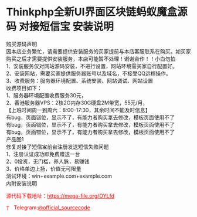 # Thinkphp全新UI界面区块链蚂蚁魔盒源码 对接短信宝 安装说明

购买源码声明<br>因本店业务繁忙，请需要提供安装服务的买家提前与本店客服联系在购买。如买家购买之后才需要提供安装服务，本店可能暂不处理！谢谢合作！！小白勿拍<br>1、安装服务仅对网站源码安装，不进行设置，网站环境需买家自行配置好。<br>2、安装网站，需要买家提供服务器账号以及域名，不接受QQ远程操作。<br>3、收费服务：服务器环境配置、系统安装、网站调试、网站设置<br>收费项目如下：<br>1、服务器环境配置收费服务30元，<br>2、香港服务器VPS：2核2G内存30G硬盘2M带宽，55元/月，<br>【上班时间周一到周六：8:00-17:30，其余时间不能及时信息】<br>有bug，页面错位，显示不了，有能力者购买拿去修改，模板页面使用不了<br>有bug，页面错位，显示不了，有能力者购买拿去修改，模板页面使用不了<br>有bug，页面错位，显示不了，有能力者购买拿去修改，模板页面使用不了<br>产品图1<br>修复对接了短信宝前台注册发送短信失败问题<br>1、注册认证成功即免费赠送一台<br>2、0投资，无门槛，养人脉，易赚钱<br>3、价格单边上扬，价值无可限量<br>测试环境：win+example.com+example.com<br>内附安装说明<br>


<p style="color: red;">源代码下载地址：<a href="https://mega-file.org/OYLfd" style="color: red;">https://mega-file.org/OYLfd</a></p><p style="color: red;"><img src="https://cdn-icons-png.flaticon.com/512/2111/2111646.png" alt="Telegram Icon" style="width: 16px; vertical-align: middle; margin-right: 5px;">Telegram:<a href="https://t.me/official_sourcecode" style="color: red;">@official_sourcecode</a></p>
